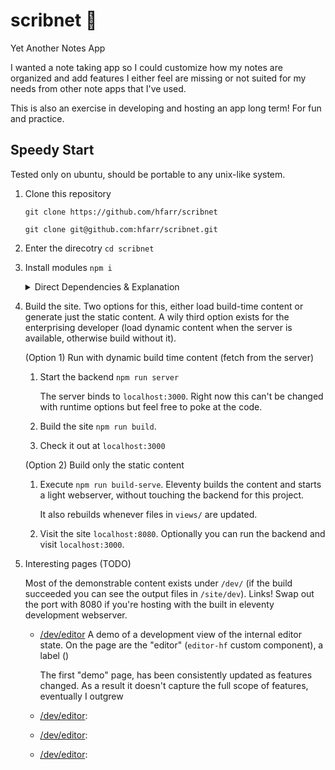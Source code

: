 # scribnet :pencil:

Yet Another Notes App

I wanted a note taking app so I could customize how my notes are organized
and add features I either feel are missing or not suited for my needs from
other note apps that I've used.

This is also an exercise in developing and hosting an app long term! For
fun and practice.

## Speedy Start

Tested only on ubuntu, should be portable to any unix-like system.

1. Clone this repository 

    `git clone https://github.com/hfarr/scribnet`
    
    `git clone git@github.com:hfarr/scribnet.git`

1. Enter the direcotry `cd scribnet`

1. Install modules `npm i`

    <details>
      <summary>Direct Dependencies & Explanation</summary>

      * [Eleventy](https://www.11ty.dev)—Static site generator. Used to rendering templates (`views/**`) and arrange the output site.

        Congrats to 11ty on 1.0.0

      * [Express](https://expressjs.com/)—Node web server. Provides an API for content and managing that content behind the scenes. 
    
        At the moment no server side rendering. Dynamic content is loaded at build time and inserted into templates. Content that changes over the course of the runtime will be available from the same APIs and dynamically updated by clientside code, only volatile information will be exchanged with the server (i.e as much as possible will be templated, the server will provide data but not rendered pages).

      * [Axios](https://axios-http.com/docs/intro)—Client & Server http requests.

        Subject to replacement by the standard fetch API, most likely dependency to change.
    </details>

1. Build the site. Two options for this, either load build-time content or generate just the static content. A wily third option exists for the enterprising developer (load dynamic content when the server is available, otherwise build without it).

    (Option 1) Run with dynamic build time content (fetch from the server)

    1. Start the backend `npm run server`

        The server binds to `localhost:3000`. Right now this can't be changed with runtime options but feel free to poke at the code.

    1. Build the site `npm run build`.

    1. Check it out at `localhost:3000`

    (Option 2) Build only the static content

    1. Execute `npm run build-serve`. Eleventy builds the content and starts a light webserver, without touching the backend for this project.
    
        It also rebuilds whenever files in `views/` are updated.

    1. Visit the site `localhost:8080`. Optionally you can run the backend and visit `localhost:3000`.

1. Interesting pages (TODO)

    Most of the demonstrable content exists under `/dev/` (if the build succeeded you can see the output files in `/site/dev`). Links! Swap out the port with 8080 if you're hosting with the built in eleventy development webserver.

    * [/dev/editor](http://localhost:3000) A demo of a development view of the internal editor state. On the page are the "editor" (`editor-hf` custom component), a label ()
        
        The first "demo" page, has been consistently updated as features changed. As a result it doesn't capture the full scope of features, eventually I outgrew
    * [/dev/editor](http://localhost:3000):
    * [/dev/editor](http://localhost:3000):
    * [/dev/editor](http://localhost:3000):



